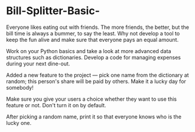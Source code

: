 # Bill-Splitter-Basic-
Everyone likes eating out with friends. The more friends, the better, but the bill time is always a bummer, to say the least. Why not develop a tool to keep the fun alive and make sure that everyone pays an equal amount.

Work on your Python basics and take a look at more advanced data structures such as dictionaries. Develop a code for managing expenses during your next dine-out.

Added a new feature to the project — pick one name from the dictionary at random; this person's share will be paid by others. Make it a lucky day for somebody!

Make sure you give your users a choice whether they want to use this feature or not. Don't turn it on by default.

After picking a random name, print it so that everyone knows who is the lucky one.

